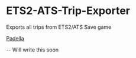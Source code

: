 # ETS2-ATS-Trip-Exporter
Exports all trips from ETS2/ATS Save game

[Padella](/images/padella.png)

-- Will write this soon
